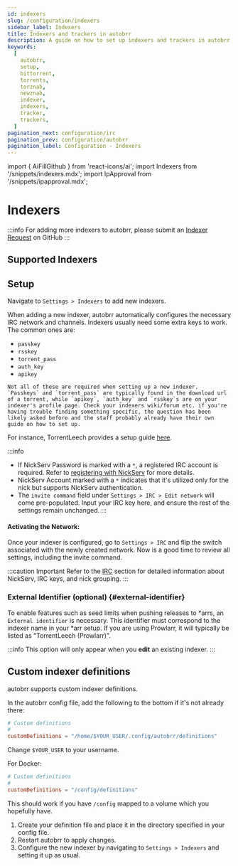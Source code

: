 ```yaml
---
id: indexers
slug: /configuration/indexers
sidebar_label: Indexers
title: Indexers and trackers in autobrr
description: A guide on how to set up indexers and trackers in autobrr.
keywords:
  [
    autobrr,
    setup,
    bittorrent,
    torrents,
    torznab,
    newznab,
    indexer,
    indexers,
    tracker,
    trackers,
  ]
pagination_next: configuration/irc
pagination_prev: configuration/autobrr
pagination_label: Configuration - Indexers
---
```


import { AiFillGithub } from 'react-icons/ai';
import Indexers from '/snippets/indexers.mdx';
import IpApproval from '/snippets/ipapproval.mdx';

# Indexers

:::info
For adding more indexers to autobrr, please submit an [Indexer Request](https://github.com/autobrr/autobrr/issues/new/choose) on GitHub <AiFillGithub />
:::

## Supported Indexers

<Indexers/>

## Setup

Navigate to `Settings > Indexers` to add new indexers.

   When adding a new indexer, autobrr automatically configures the necessary IRC network and channels. Indexers usually need some extra keys to work. The common ones are:

   - `passkey`
   - `rsskey`
   - `torrent_pass`
   - `auth_key`
   - `apikey`

    Not all of these are required when setting up a new indexer. `Passkeys` and `torrent_pass` are typically found in the download url of a torrent, while `apikey`, `auth_key` and `rsskey`s are on your indexer's profile page. Check your indexers wiki/forum etc. if you're having trouble finding something specific, the question has been likely asked before and the staff probably already have their own guide on how to set up.

   For instance, TorrentLeech provides a setup guide [here](http://wiki.torrentleech.org/doku.php/autobrr).  

   :::info
   - If NickServ Password is marked with a `*`, a registered IRC account is required. Refer to [registering with NickServ](irc.md#registering-with-nickserv) for more details.
   - NickServ Account marked with a `*` indicates that it's utilized only for the nick but supports NickServ authentication.  
   - The `invite command` field under `Settings > IRC > Edit network` will come pre-populated. Input your IRC key here, and ensure the rest of the settings remain unchanged.
   :::

#### **Activating the Network:** 
Once your indexer is configured, go to `Settings > IRC` and flip the switch associated with the newly created network. Now is a good time to review all settings, including the invite command.

:::caution Important
Refer to the [IRC](../configuration/irc.md) section for detailed information about NickServ, IRC keys, and nick grouping.
:::

<IpApproval/>

### External Identifier (optional) {#external-identifier}

To enable features such as seed limits when pushing releases to \*arrs, an `External identifier` is necessary. This identifier must correspond to the indexer name in your \*arr setup. If you are using Prowlarr, it will typically be listed as "TorrentLeech (Prowlarr)".

:::info
This option will only appear when you **edit** an existing indexer.
:::

## Custom indexer definitions

autobrr supports custom indexer definitions.

In the autobrr config file, add the following to the bottom if it's not already there:

```toml
# Custom definitions
#
customDefinitions = "/home/$YOUR_USER/.config/autobrr/definitions"
```

Change `$YOUR_USER` to your username.

For Docker:

```toml
# Custom definitions
#
customDefinitions = "/config/definitions"
```

This should work if you have `/config` mapped to a volume which you hopefully have.

1. Create your definition file and place it in the directory specified in your config file.
2. Restart autobrr to apply changes.
3. Configure the new indexer by navigating to `Settings > Indexers` and setting it up as usual.
